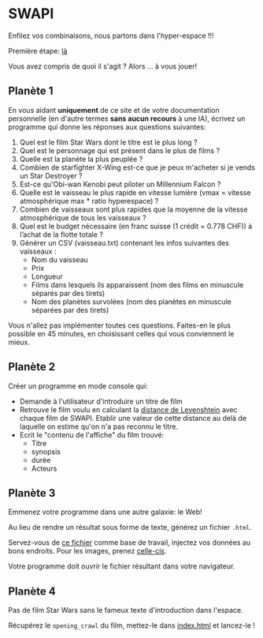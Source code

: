 # SWAPI

Enfilez vos combinaisons, nous partons dans l'hyper-espace !!!

Première étape: [là](https://swapi.dev/)

Vous avez compris de quoi il s'agit ? Alors ... à vous jouer!

## Planète 1

En vous aidant **uniquement** de ce site et de votre documentation personnelle (en d'autre termes **sans aucun recours** à une IA), écrivez un programme qui donne les réponses aux questions suivantes:

1. Quel est le film Star Wars dont le titre est le plus long ?
2. Quel est le personnage qui est présent dans le plus de films ?
3. Quelle est la planète la plus peuplée ?
4. Combien de starfighter X-Wing est-ce que je peux m'acheter si je vends un Star Destroyer ?
5. Est-ce qu'Obi-wan Kenobi peut piloter un Millennium Falcon ?
6. Quelle est le vaisseau le plus rapide en vitesse lumière (vmax = vitesse atmosphérique max * ratio hyperespace) ?
7. Combien de vaisseaux sont plus rapides que la moyenne de la vitesse atmosphérique de tous les vaisseaux ?
8. Quel est le budget nécessaire (en franc suisse (1 crédit = 0.778 CHF)) à l’achat de la flotte totale ?
9. Générer un CSV (vaisseau.txt) contenant les infos suivantes des vaisseaux : 
   - Nom du vaisseau
   - Prix
   - Longueur
   - Films dans lesquels ils apparaissent (nom des films en minuscule séparés par des tirets)
   - Nom des planètes survolées (nom des planètes en minuscule séparées par des tirets)

Vous n'allez pas implémenter toutes ces questions. Faites-en le plus possible en 45 minutes, en choisissant celles qui vous conviennent le mieux.

## Planète 2

Créer un programme en mode console qui:

  - Demande à l'utilisateur d'introduire un titre de film
  - Retrouve le film voulu en calculant la [distance de Levenshtein](https://fr.wikipedia.org/wiki/Distance_de_Levenshtein) avec chaque film de SWAPI. Etablir une valeur de cette distance au delà de laquelle on estime qu'on n'a pas reconnu le titre.
  - Ecrit le "contenu de l'affiche" du film trouvé: 
    - Titre
    - synopsis
    - durée
    - Acteurs

## Planète 3

Emmenez votre programme dans une autre galaxie: le Web!

Au lieu de rendre un résultat sous forme de texte, générez un fichier `.html`.

Servez-vous de [ce fichier](./billboard.html) comme base de travail, injectez vos données au bons endroits. Pour les images, prenez [celle-cis](./sw-affiches.zip).

Votre programme doit ouvrir le fichier résultant dans votre navigateur.

## Planète 4

Pas de film Star Wars sans le fameux texte d'introduction dans l'espace.

Récupérez le `opening_crawl` du film, mettez-le dans [index.html](./crawler/index.html) et lancez-le !
